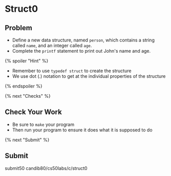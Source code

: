 # Struct0

## Problem

* Define a new data structure, named `person`, which contains a string called `name`, and an integer called `age`.
* Complete the `printf` statement to print out John's name and age.

{% spoiler "Hint" %}

* Remember to use `typedef struct` to create the structure
* We use dot (.) notation to get at the individual properties of the structure

{% endspoiler %}

{% next "Checks" %}

## Check Your Work

- Be sure to `make` your program
- Then run your program to ensure it does what it is supposed to do

{% next "Submit" %}

## Submit

submit50 candib80/cs50labs/c/struct0